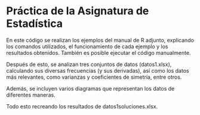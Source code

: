 # Práctica de la Asignatura de Estadística  

En este código se realizan los ejemplos del manual de R adjunto, explicando los comandos utilizados, el funcionamiento de cada ejemplo y los resultados obtenidos. También es posible ejecutar el código manualmente.  

Después de esto, se analizan tres conjuntos de datos (datos1.xlsx), calculando sus diversas frecuencias (y sus derivadas), así como los datos más relevantes, como varianzas y coeficientes de simetría, entre otros.  

Además, se incluyen varios diagramas que representan los datos de diferentes maneras.

Todo esto recreando los resultados de datos1soluciones.xlsx.

